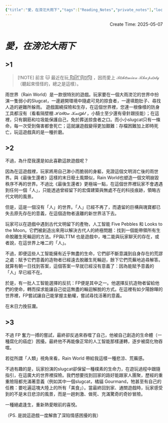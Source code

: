 ```yaml
---
{"title":"愛，在滂沱大雨下","tags":["Reading_Notes","private_notes"],"location":"🖥️mac-mini","type":["📝personal_notes"],"dg-publish":true,"permalink":"/私人筆記/愛，在滂沱大雨下/","dgPassFrontmatter":true,"created":"2025-05-07T16:22:10.223+08:00","updated":"2025-05-07T21:57:18.180+08:00"}
---
```



<div style="text-align: right">Create Time: 2025-05-07</div>


# *愛，在滂沱大雨下*



## >1

> [!NOTE] 前言
> 🐱 最近在玩 R͟͞a͟͞i͟͞n͟͞ ͟͞W͟͞o͟͞r͟͞l͟͞d͟͞ ，因而愛上 ℬ𝑜𝒽𝑒𝓂𝒾𝒶𝓃 ℛ𝒽𝒶𝓅𝓈𝑜𝒹𝓎（聽起來怪怪的，總之是這樣）。


雨世界（Rain World）是一款很特別的遊戲。玩家要在一個大雨滂沱的世界中扮演一隻弱小的Slugcat，一邊避開環境中隨處可見的掠食者，一邊填飽肚子、尋找人造的避難所躲雨。
遊戲圍繞探險和生存，在這個世界裡，您連一根像樣的防身工具都沒有（看看隔壁棚 ℋ𝑜𝓁𝓁𝑜𝓌 𝒦𝓃𝒾𝑔𝒽𝓉 ，小騎士至少還有骨針跟技能）；在這裡，只有鋼筋和垃圾能保護自己，免於葬送掠食者之口。而小小slugcat只有一條命，每一次受到傷害都會死亡；這就讓遊戲變得更加艱難：存檔困難加上即時死亡，玩這遊戲真的是一種折磨。

## >2 

不過，為什麼我還是如此喜歡這款遊戲呢？

因為在這遊戲裡，玩家將用自己渺小而脆弱的身軀，見證這個文明消亡後的雨世界。與《最後生還者》這樣的末日廢土風類似，Rain World也塑造一個文明崩毀秩序不再的世界。不過比《最後生還者》更極端一點，在這個世界裡玩家不會遇遇到任何一個「人」，只能透過曾經留下的宏偉建築與無處不在的科技痕跡，領略古代文明的風景。

但是，這是一個沒有「人」的世界。「人」已經不再了，而遺留的巨構與瑰寶都已失去原先存在的意義，在這個造物者遠離的新世界活下去。

玩家可以在遊戲中遇到古代文明留下的產物，人工智能 Five Pebbles 和 Looks to the Moon。它們被創造出來用以解決古代人的終極問題：找到一個能帶領所有生命脫離生死輪迴的方法。FP與LTTM 也是遊戲中，唯二能與玩家聊天的存在，或者說，在這世界上唯二的「人」。

不過，即便這些人工智能擁有近乎無盡的生命，它們卻不斷意識到自身存在的荒謬之處：賦予它們意義的造物者已經遠去脫離生死輪迴，餘下它們荒蕪地追尋解答。就算有朝一日找到答案，這個答案一早就已經沒有意義了：因為能賦予意義的「人」早已經不在。

於是，有一批人工智能選擇的反抗：FP便是其中之一。他選擇反抗造物者留給他們的使命，轉而探求能讓自己從這無盡的輪迴解脫的方式。在這裡有如夕陽餘暉的世界裡，FP嘗試讓自己能掌握主動權，嘗試尋找活著的意義。

在末日力挽狂瀾。

## >3


不過 FP 奮力一搏的嘗試，最終卻反過來吞噬了自己，他被自己創造的生命體（一種腐化的癌症）困擾。最終他不再能像正常的人工智能那樣運轉，逐步被腐化物吞噬。

若從所謂「人類」視角來看，Rain World 帶給我這樣一種悲涼、荒蕪感。

不過有趣的是，玩家扮演的slugcat卻保留一種樸素的生命力，在遊玩過程中跟隨指引，在這廣大的世界裡探險。我們想要找到回家的路好能跟家人團聚，歷經的重重險阻都充滿著意義（例如其中一個slugcat，橘貓 Gourmand，牠甚至有自己的任務：要吃遍這塊大陸上的所有「美食」）。當最終回到家、通關遊戲時，玩家感受到的不是末日悲涼的風景，而是一趟刺激、做死、充滿驚奇的奇妙冒險。

一種絕處逢生，重新熱愛眼前的喜悅。

（PS. 是說這遊戲一度解救了深陷情感困擾的我）